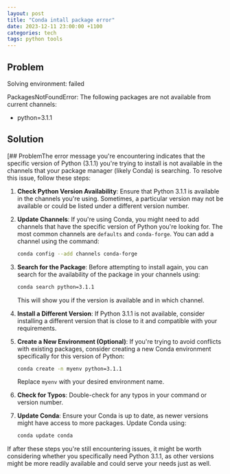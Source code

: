 ```yaml
---
layout: post
title: "Conda intall package error"
date: 2023-12-11 23:00:00 +1100
categories: tech
tags: python tools
---
```


## Problem
Solving environment: failed

PackagesNotFoundError: The following packages are not available from current channels:

  - python=3.1.1

## Solution

[## ProblemThe error message you're encountering indicates that the specific version of Python (3.1.1) you're trying to install is not available in the channels that your package manager (likely Conda) is searching. To resolve this issue, follow these steps:

1. **Check Python Version Availability**: Ensure that Python 3.1.1 is available in the channels you're using. Sometimes, a particular version may not be available or could be listed under a different version number.

2. **Update Channels**: If you're using Conda, you might need to add channels that have the specific version of Python you're looking for. The most common channels are `defaults` and `conda-forge`. You can add a channel using the command:
   ```bash
   conda config --add channels conda-forge
   ```

3. **Search for the Package**: Before attempting to install again, you can search for the availability of the package in your channels using:
   ```bash
   conda search python=3.1.1
   ```
   This will show you if the version is available and in which channel.

4. **Install a Different Version**: If Python 3.1.1 is not available, consider installing a different version that is close to it and compatible with your requirements.

5. **Create a New Environment (Optional)**: If you're trying to avoid conflicts with existing packages, consider creating a new Conda environment specifically for this version of Python:
   ```bash
   conda create -n myenv python=3.1.1
   ```
   Replace `myenv` with your desired environment name.

6. **Check for Typos**: Double-check for any typos in your command or version number.

7. **Update Conda**: Ensure your Conda is up to date, as newer versions might have access to more packages. Update Conda using:
   ```bash
   conda update conda
   ```

If after these steps you're still encountering issues, it might be worth considering whether you specifically need Python 3.1.1, as other versions might be more readily available and could serve your needs just as well.